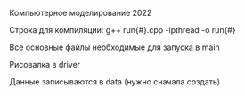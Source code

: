 Компьютерное моделирование 2022

Строка для компиляции:
g++ run{#}.cpp -lpthread -o run{#}

Все основные файлы необходимые для запуска в main

Рисовалка в driver

Данные записываются в data (нужно сначала создать)